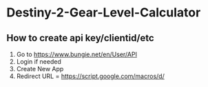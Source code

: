 # Destiny-2-Gear-Level-Calculator

## How to create api key/clientid/etc

1. Go to https://www.bungie.net/en/User/API
1. Login if needed
1. Create New App
1. Redirect URL = https://script.google.com/macros/d/<script id here>/usercallback
	* To get script id go to spreadsheet -> Tools -> Script Editor -> File -> Project Properties -> Info -> Property -> Script ID -> Value
1. Scope = Read your Destiny 2 information (Vault, Inventory, and Vendors), as well as Destiny 1 Vault and Inventory data


## How to report bugs

### Option 1

1. Share your spreadsheet with me so i can see everything including logs (requires edit privileges).

### Option 2

1. Go to spreadsheet -> Tools -> Script Editor -> View -> Executions
1. Exand the relevant execution and copy all the logs including any errors and the line that you clicked to exand that has Deployment/Function/Type/Start Time/Duration/Status.
